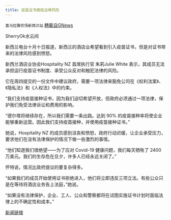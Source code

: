 ```yaml
---
title: 疫苗证书面临法律风险
---
```

`喜马拉雅农场新西兰站` [轉載自GNews](https://gnews.org/zh-hans/1585000/)

SherryOk水云间

新西兰电台十月十日报道，新西兰的酒店业希望看到引入疫苗证书，但是对证书带来的法律风险感到愤怒。

新西兰酒店业协会Hospitality NZ 首席执行官 朱莉Julie White 表示，其成员无法承担运行疫苗证书制度、承受公众反对和触犯法律的风险。

它在周四提交的一份文件中建议政府，需要一项法律来豁免公司在《权利法案》、《隐私法》和《人权法》中的约束。

“我们支持疫苗接种证书，因为我们迫切希望开放，但政府必须通过一项法律，保护我们免受法律诉讼和费用的影响。

“德尔塔将继续存在，所以我们需要一条出路。达到 90% 的疫苗接种率将使企业能够重新运营。因此我们支持疫苗接种，并使用疫苗接种证书。”

她说，Hospitality NZ 的成员感到沮丧和愤怒，政府行动迟缓，让企业承受压力，要求他们在没有法律保护的情况下做一些激烈的事情。

“他们知道我们很绝望——为了应对 Covid-19 健康问题，我们每天牺牲了 2400 万美元。我们的生存危在旦夕，许多人已经永远关闭了。”

怀特说，情况比政府提议的要复杂得多。

“如果我们的成员开始使用证书拒绝进入，他们将立即违反三项立法。有些公众只是在等待将酒店业务告上法庭，”她说。

“如果没有法律保护，企业、工人、公众和警察都将在试图实施证书计划时面临法律上的不确定性和成本。”

[新闻链接](https://www.rnz.co.nz/news/national/453254/vaccine-certificates-need-legal-backing-hospitality-sector)
